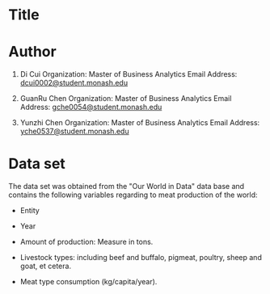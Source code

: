 # Title

# Author

1. Di Cui
   Organization: Master of Business Analytics
   Email Address: dcui0002@student.monash.edu

2. GuanRu Chen
   Organization: Master of Business Analytics
   Email Address: gche0054@student.monash.edu
3. Yunzhi Chen
   Organization: Master of Business Analytics
   Email Address: yche0537@student.monash.edu

# Data set

The data set was obtained from the "Our World in Data" data base and contains the following variables regarding to meat production of the world:

* Entity

* Year

* Amount of production: Measure in tons.

* Livestock types: including beef and buffalo, pigmeat, poultry, sheep and goat, et cetera.

* Meat type consumption (kg/capita/year).

